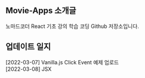 ## Movie-Apps 소개글   
노마드코더 React 기초 강의 학습 코딩 Github 저장소입니다.

## 업데이트 일지
[2022-03-07] Vanilla.js Click Event 예제 업로드   
[2022-03-08] JSX
